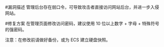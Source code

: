 #漏洞描述
管理后台存在弱口令，可导致攻击者直接访问网站后台，并进一步入侵网站。

#修复方案
在管理页面修改访问密码，建议使用 10 位以上数字 + 字母 + 特殊符号的强密码。

注意：在修改前请做好备份，或为 ECS 建立硬盘快照。